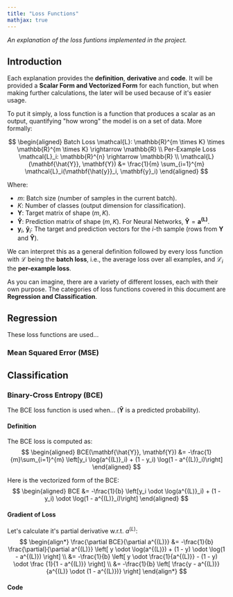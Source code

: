 ```yaml
---
title: "Loss Functions"
mathjax: true
---
```

<!-- Load Mermaid.js -->
<script src="https://cdn.jsdelivr.net/npm/mermaid/dist/mermaid.min.js"></script>
<script>mermaid.initialize({ startOnLoad: true });</script>

<script src="https://polyfill.io/v3/polyfill.min.js?features=es6"></script>
<script id="MathJax-script" async src="https://cdn.jsdelivr.net/npm/mathjax@3/es5/tex-mml-chtml.js"></script>
<script>
  MathJax = {
    tex: {
      inlineMath: [['$', '$'], ['\\(', '\\)']]
    }
  };
</script>
<script src="https://cdn.jsdelivr.net/npm/mathjax@3/es5/tex-chtml.js" async></script>

*An explanation of the loss funtions implemented in the project.*

## Introduction
Each explanation provides the **definition**, **derivative** and **code**.
It will be provided a **Scalar Form and Vectorized Form** for each function, but when
making further calculations, the later will be used because of it's easier usage.

To put it simply, a loss function is a function that produces a scalar as an output,
quantifying "how wrong" the model is on a set of data. More formally:

$$
\begin{aligned}
Batch Loss \mathcal{L}: \mathbb{R}^{m \times K} \times \mathbb{R}^{m \times K} \rightarrow \mathbb{R} \\
Per-Example Loss \mathcal{L}_i: \mathbb{R}^{n} \rightarrow \mathbb{R} \\
\mathcal{L}(\mathbf{\hat{Y}}, \mathbf{Y}) &= \frac{1}{m} \sum_{i=1}^{m} \mathcal{L}_i(\mathbf{\hat{y}}_i, \mathbf{y}_i)
\end{aligned}
$$

Where:
* $m$: Batch size (number of samples in the current batch).
* $K$: Number of classes (output dimension for classification).
* $\mathbf{Y}$: Target matrix of shape $(m, K)$.
* $\mathbf{\hat{Y}}$: Prediction matrix of shape $(m, K)$. For Neural Networks, $\mathbf{\hat{Y}} = \mathbf{a^{(L)}}$.
* $\mathbf{y}_i$, $\mathbf{\hat{y}}_i$: The target and prediction vectors for the $i$-th sample (rows from $\mathbf{Y}$ and $\mathbf{\hat{Y}}$).

We can interpret this as a general definition followed by every loss function with $\mathcal{L}$ being the **batch loss**, i.e., the average loss over all examples,
and $\mathcal{L}_i$ the **per-example loss**.

As you can imagine, there are a variety of different losses, each with their own purpose.
The categories of loss functions covered in this document are **Regression and Classification**.

## **Regression**
These loss functions are used...

### **Mean Squared Error (MSE)**


## **Classification**

### **Binary-Cross Entropy (BCE)**
The BCE loss function is used when... ($\mathbf{\hat{Y}}$ is a predicted probability).

#### **Definition**
The BCE loss is computed as:
$$
\begin{aligned}
BCE(\mathbf{\hat{Y}}, \mathbf{Y}) &= -\frac{1}{m}\sum_{i=1}^{m} \left[y_i \log(a^{(L)}_i) + (1 - y_i) \log(1 - a^{(L)}_i)\right]
\end{aligned}
$$

Here is the vectorized form of the BCE:
$$
\begin{aligned}
BCE &= -\frac{1}{b} \left[y_i \odot \log(a^{(L)}_i) + (1 - y_i) \odot \log(1 - a^{(L)}_i)\right]
\end{aligned}
$$

#### **Gradient of Loss**

Let's calculate it's partial derivative w.r.t. $a^{(L)}$:
$$
\begin{align*}
\frac{\partial BCE}{\partial a^{(L)}} &= -\frac{1}{b} \frac{\partial}{\partial a^{(L)}} \left[ y \odot \log(a^{(L)}) + (1 - y) \odot \log(1 - a^{(L)}) \right] \\
                                      &= -\frac{1}{b} \left[ y \odot \frac{1}{a^{(L)}} - (1 - y) \odot \frac {1}{1 - a^{(L)}} \right] \\
                                      &= -\frac{1}{b} \left[ \frac{y - a^{(L)}}{a^{(L)} \odot (1 - a^{(L)})} \right]
\end{align*}
$$

#### Code


